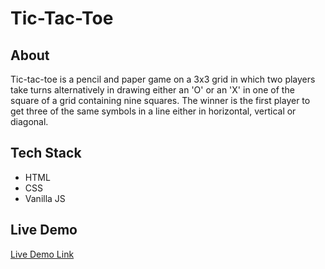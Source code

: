 # Tic-Tac-Toe

## About 
Tic-tac-toe is a pencil and paper game on a 3x3 grid in which two players take turns alternatively in drawing either an 'O' or an 'X' in one of the square of a grid containing nine squares. 
The winner is the first player to get three of the same symbols in a line either in horizontal, vertical or diagonal.

## Tech Stack
- HTML <br>
- CSS <br>
- Vanilla JS

## Live Demo
[Live Demo Link](https://sumandeep-kaur.github.io/Tic-Tac-Toe/index.html)
